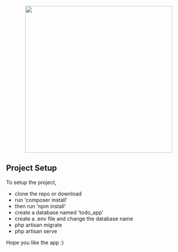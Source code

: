 <p align="center"><img src="https://lh3.googleusercontent.com/RPzHNKbnrn1-0mxOUVOKossWH7LguFrYM9S9ya6Y-VmuDAMhQV3VJP48dXJfguEMxfK8fGhreG1KqccmiGEKq9HckMFuUcir1iy7DEuhXEIXGr7BHkk2RMg43aXjW-j80jj6JFskzeVZhDhdGl5ocSc7-6e8fHAVjuJzsH9xJgg1v701k34lo7YrZxg-gT7IZs8uQAKTm-0PPzKUkOWK8QVatkUFWNVtGg89rxXz0N7ZiqmU70w6bhPk_RfBZfMxkTp0gaZteZrldIPABl72l5IDSygJeAMI6PJ_QLmOuR7HKZVirrjSbC3XZ29tFJsxYUcC60boBR44E5MIe33Al6aGzRn5j4FCa6s51ldY8rx9lUjLnDR5LD8PEULq13CG6WtP3avQwbD8Xhy0pTRBQTR-f-m3lcYNkJETX3RDS632xBtx9ZhmOhctxgf2MNd_LThj3dAhVUCY4sr8vyGnij0kXIUettUeq5S-91amL3P7G8a7h7FCW-Nm7vFqYCI89OECtAZhG7aMFwQfZ9dsjlWYQFT_sH6IkFv4dlp6WiWKLg0tt4hMlf4clELTSm9RIo28GCik8f83yhnCO9cY9ExpHEbjbk50M_4SolnryQ4gDl2YXsTXKASTBoUf2tACEj02GORpyDpxt8HpCDcN4t-Eq9JpmUzkbgh15dsT_oJ4haIioA539g=w707-h539-no" width="400"></p>

## Project Setup

To setup the project,
- clone the repo or download
- run 'composer install'
- then run 'npm install'
- create a database named 'todo_app'
- create a .env file and change the database name
- php artisan migrate
- php artisan serve

Hope you like the app :)

